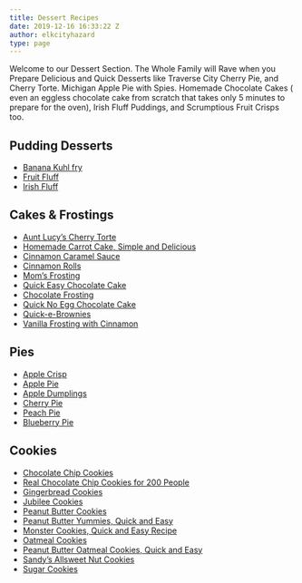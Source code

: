 ```yaml
---
title: Dessert Recipes
date: 2019-12-16 16:33:22 Z
author: elkcityhazard
type: page
---
```


Welcome to our Dessert Section. The Whole Family will Rave when you Prepare Delicious and Quick Desserts like Traverse City Cherry Pie, and Cherry Torte. Michigan Apple Pie with Spies. Homemade Chocolate Cakes ( even an eggless chocolate cake from scratch that takes only 5 minutes to prepare for the oven), Irish Fluff Puddings, and Scrumptious Fruit Crisps too.

## Pudding Desserts

  * [Banana Kuhl fry][1]
  * [Fruit Fluff][2]
  * [Irish Fluff][3]

## Cakes & Frostings

  * [Aunt Lucy&#8217;s Cherry Torte][4]
  * [Homemade Carrot Cake, Simple and Delicious][5]
  * [Cinnamon Caramel Sauce][6]
  * [Cinnamon Rolls][7]
  * [Mom&#8217;s Frosting][8]
  * [Quick Easy Chocolate Cake][9]
  * [Chocolate Frosting][10]
  * [Quick No Egg Chocolate Cake][11]
  * [Quick-e-Brownies][12]
  * [Vanilla Frosting with Cinnamon][13]

## Pies

  * [Apple Crisp][14]
  * [Apple Pie][15]
  * [Apple Dumplings][16]
  * [Cherry Pie][17]
  * [Peach Pie][18]
  * [Blueberry Pie][19]

## Cookies

  * [Chocolate Chip Cookies][20]
  * [Real Chocolate Chip Cookies for 200 People][21]
  * [Gingerbread Cookies][22]
  * [Jubilee Cookies][23]
  * [Peanut Butter Cookies][24]
  * [Peanut Butter Yummies, Quick and Easy][25]
  * [Monster Cookies, Quick and Easy Recipe][26]
  * [Oatmeal Cookies][27]
  * [Peanut Butter Oatmeal Cookies, Quick and Easy][28]
  * [Sandy&#8217;s Allsweet Nut Cookies][29]
  * [Sugar Cookies][30]

 [1]: /wordpress/index.php/dessert-recipes/banana-kuhl-fry-recipe/
 [2]: /wordpress/index.php/dessert-recipes/fruit-fluff-recipe/
 [3]: /wordpress/index.php/dessert-recipes/irish-fluff/
 [4]: /wordpress/index.php/dessert-recipes/cherry-torte-recipe/
 [5]: /wordpress/index.php/dessert-recipes/homemade-carrot-cake-recipe/
 [6]: /wordpress/index.php/dessert-recipes/homemade-cinnamon-caramel-sauce/
 [7]: /wordpress/index.php/dessert-recipes/cinnamon-rolls-from-scratch/
 [8]: /wordpress/index.php/dessert-recipes/easy-frosting-recipe/
 [9]: /wordpress/index.php/dessert-recipes/easy-chocolate-cake-recipe/
 [10]: /wordpress/index.php/dessert-recipes/chocolate-frosting-recipe/
 [11]: /wordpress/index.php/dessert-recipes/no-egg-chocolate-cake/
 [12]: /wordpress/index.php/dessert-recipes/easy-brownie-recipe/
 [13]: /wordpress/index.php/dessert-recipes/vanilla-frosting-recipe-with-cinnamon/
 [14]: /wordpress/index.php/dessert-recipes/apple-crisp-pie-recipe/
 [15]: /wordpress/index.php/dessert-recipes/apple-pie-recipe/
 [16]: /wordpress/index.php/easy-vegetarian-dinner-recipes/easy-apple-dumplings/
 [17]: /wordpress/index.php/dessert-recipes/traverse-city-cherry-pie/
 [18]: /wordpress/index.php/dessert-recipes/peach-pie-with-fresh-peaches/
 [19]: /wordpress/index.php/dessert-recipes/blueberry-pie-recipe/
 [20]: /wordpress/index.php/dessert-recipes/easy-chocolate-chip-cookies/
 [21]: /wordpress/index.php/institutional-recipes-for-200/chocolate-chip-cookies-recipe-for-200-people/
 [22]: /wordpress/index.php/dessert-recipes/gingerbread-cookies/
 [23]: /wordpress/index.php/dessert-recipes/jubilee-cookie-recipe/
 [24]: /wordpress/index.php/dessert-recipes/easy-peanut-butter-cookies-recipe/
 [25]: /wordpress/index.php/dessert-recipes/peanut-butter-yummies/
 [26]: /wordpress/index.php/dessert-recipes/monster-cookies-recipe/
 [27]: /wordpress/index.php/dessert-recipes/homemade-oatmeal-cookies/
 [28]: /wordpress/index.php/dessert-recipes/peanut-butter-oatmeal-cookies/
 [29]: /wordpress/index.php/dessert-recipes/all-sweet-nut-cookies/
 [30]: /wordpress/index.php/dessert-recipes/sugar-cookies-recipe/